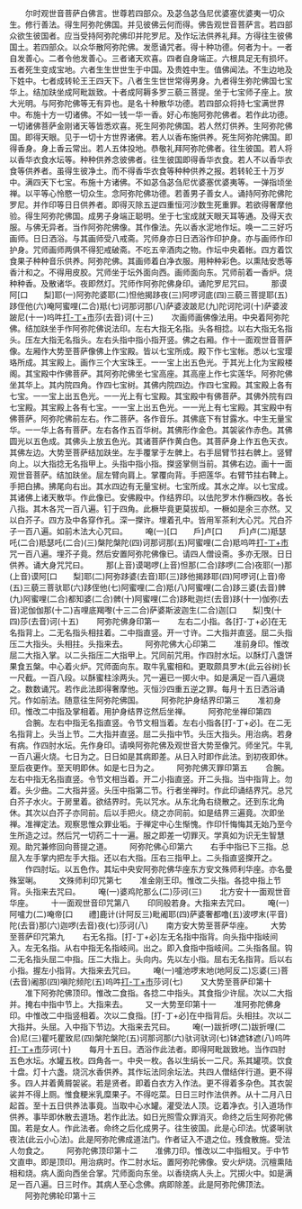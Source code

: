 <!-- { "loadSidebar": true } -->
　　尔时观世音菩萨白佛言。世尊若四部众。及苾刍苾刍尼优婆塞优婆夷一切众生。修行善法。得生阿弥陀佛国。并见彼佛云何而得。佛告观世音菩萨言。若四部众欲生彼国者。应当受持阿弥陀佛印并陀罗尼。及作坛法供养礼拜。方得往生彼佛国土。若四部众。以众华散阿弥陀佛。发愿诵咒者。得十种功德。何者为十。一者自发善心。二者令他发善心。三者诸天欢喜。四者自身端正。六根具足无有损坏。五者死生变成宝地。六者生生世世生于中国。及贵姓中生。值佛闻法。不生边地及下姓中。七者成转轮王王四天下。八者生生世世常得男身。九者得生弥陀佛国七宝华上。结加趺坐成阿毗跋致。十者成阿耨多罗三藐三菩提。坐于七宝师子座上。放大光明。与阿弥陀佛等无有异也。是名十种散华功德。若四部众将持七宝满世界中。布施十方一切诸佛。不如一钱一华一香。好心布施阿弥陀佛者。若作此功德。一切诸佛菩萨金刚诸天等皆悉欢喜。死生阿弥陀佛国。若人然灯供养。生阿弥陀佛国。即得天眼。见于一切十方世界诸佛。若人以香布施供养。死生阿弥陀佛国。即得香身。身上香云常出。若人五体投地。恭敬礼拜阿弥陀佛者。往生彼国。若人将以香华衣食水坛等。种种供养念彼佛者。往生彼国即得香华衣食。若人不以香华衣食等供养者。虽得生彼净土。而不得香华衣食等种种供养之报。若转轮王十万岁中。满四天下七宝。布施十方诸佛。不如苾刍苾刍尼优婆塞优婆夷等。一弹指顷坐禅。以平等心怜愍一切众生。念阿弥陀佛功德。若善男子善女人。诵持阿弥陀佛陀罗尼。并作印等日日供养者。即得灭除五逆四重恒河沙数生死重罪。若欲得奢摩他验。得生阿弥陀佛国。成男子身端正聪明。坐于七宝成就天眼天耳等通。及得天衣服。与佛无异者。当作阿弥陀佛像。其作像法。先以香水泥地作坛。唤一二三好巧画师。日日洒浴。与其画师受八戒斋。咒师身亦日日洒浴作印护身。亦与画师作印护身。咒师画师两俱不得犯戒破斋。不吃五辛酒肉之物。作坛中央着帐。四方着饮食果子种种音乐供养。阿弥陀佛。其画师着白净衣服。用种种彩色。以熏陆安悉等香汁和之。不得用皮胶。咒师坐于坛外面向西。画师面向东。咒师前着一香炉。烧种种香。及散诸华。夜即然灯。咒师作阿弥陀佛身印。诵陀罗尼咒曰。
　　那谟阿[口　　梨]耶(一)阿弥陀婆耶(二)怛他揭跢夜(三)阿啰诃底(四)三藐三菩提耶(五)跢侄他(六)唵阿蜜哩(二合)羝(七)诃那诃那(八)萨婆波跛尼(九)陀诃陀诃(十)萨婆波跛尼(十一)呜吽[打-丁+巿](十二)莎(去音)诃(十三)
　　次画师画佛像法用。中央着阿弥陀佛。结加趺坐手作阿弥陀佛说法印。左右大指无名指。头各相捻。以右大指无名指头。压左大指无名指头。左右头指中指小指开竖。佛之右厢。作十一面观世音菩萨像。左厢作大势至菩萨像佛上作宝殿。皆以七宝所成。殿下作七宝帐。悉以七宝璎珞所成。其宝殿上。画作三个大宝珠王。一一宝上出五色光。于其光上化为宝殿楼阁。其宝殿中作佛菩萨。其阿弥陀佛坐七宝高座。其高座上作七实莲华。阿弥陀佛坐其华上。其内院四角。作四七宝树。其佛内院四边。作四七宝殿。其宝殿上各有七宝。一一宝上出五色光。一一光上有七宝殿。其宝殿中有佛菩萨。其佛外院有四七宝殿。其宝殿上各有七宝。一一宝上出五色光。一一光上有七宝殿。其宝殿中有佛菩萨。阿弥陀佛前左右。作二菩萨。各作音乐。其佛底下有甘露水。中生无量宝华。一一华上各有菩萨。左右各作五百华树。其佛形作金色。其袈裟作赤色。其佛圆光以五色成。其佛头上放五色光。其诸菩萨作黄白色。其菩萨身上作五色天衣。其佛左边。大势至菩萨结加趺坐。左手覆掌于左髀上。右手屈臂节拄右髀上。竖臂向上。以大指捻无名指甲上。头指中指小指。搩竖掌侧当前。其佛右边。画十一面观世音菩萨。结加趺坐。屈左臂向肩上。掌覆向背。手把莲华。右臂节拄右鞞上。手把白拂。拂尾向右出。其水四边有无量宝树。七宝所成。其水之岸。以七宝成。其诸佛上诸天散华。作此像已。安佛殿中。作结界印。以佉陀罗木作橛四枚。各长八指。其木各咒一百八遍。钉于四角。此橛毕竟更莫拔却。一橛如是余三亦然。又以白芥子。四方及中各穿作孔。深一搩许。埋着孔中。皆用军茶利大心咒。咒白芥子一百八遍。如前木法大心咒曰。
　　唵(一)[口　　戶]卢[口　　戶]卢(二)羝瑟吒(二合)羝瑟吒(二合)(三)槃陀槃陀(四)诃那诃那(五)阿蜜哩(二合)羝呜吽[打-丁+巿](六)
　　咒一百八遍。埋芥子竟。然后安置阿弥陀佛像已。请四人僧设斋。多亦无限。日日供养。诵大身咒咒曰。
　　那(上音)谟喝啰(上音)怛那(二合)跢啰(二合)夜耶(一)那(上音)谟阿[口　　梨]耶(二)阿弥跢婆(去音)耶(三)跢他揭跢耶(四)阿啰诃(上音)帝(五)三藐三菩驮耶(六)跢侄他(七)阿蜜哩(二合)羝(八)阿蜜哩(二合)跢三婆(去音)髀(九)阿蜜哩(二合)都知婆(二合)髀(十)阿蜜哩(二合)跢毗迦烂(去音)跢(十一)伽弥(去音)泥伽伽那(十二)吉哩底羯嚟(十三二合)萨婆斯波迦生(二合)迦[口　　梨]曳(十四)莎(去音)诃(十五)
　　阿弥陀佛身印第一
　　左右二小指。各[打-丁+必]在无名指背上。二无名指头相拄着。二中指直竖。开一寸许。二大指并直竖。屈二头指压二大指头。头相拄。头指来去。
　　阿弥陀佛大心印第二
　　准前身印。惟改屈二大指入掌。以二头指压二大指甲上。咒同前咒用。作四肘水坛。以酥灯八盏饼果食五槃。中心着火炉。咒师面向东。取牛乳蜜相和。更取颇具罗木(此云谷树)长一尺截。一百八段。以酥蜜柱涂两头。咒一遍已一掷火中。如是满足一百八遍烧之。数数诵咒。若作此法即得奢摩他。灭恒沙四重五逆之罪。每月十五日洒浴诵咒。作如前法。随意往生阿弥陀佛国。
　　阿弥陀护身结界印第三
　　准初身印。惟改二中指及掌相着。用护身结界讫然后坐禅。
　　阿弥陀坐禅印第四
　　合腕。左右中指无名指直竖。令节文相当着。左右小指各[打-丁+必]。在二无名指背上。头当上节。二大指并直竖。屈二头指中节。头压大指头。用治病。若身有病。作四肘水坛。先作身印。请唤阿弥陀佛及观世音大势至像咒。师坐咒。牛乳一百八遍火烧。七日为之。日日如是其病即差。从日入时即作此法。到初夜即休。至后夜更作。至天明即休。如是七日为之。
　　阿弥陀佛灭罪印第五
　　合腕。左右中指无名指直竖。令节文相当着。开二小指直竖。开二头指。当中指背上。勿着。头少曲。二大指并竖。头压中指第二节。行者坐禅时。作此印诵结界咒。总咒白芥子水火。于房里着。欲结界时。先以咒水。从东北角右绕散之。还到东北角休。其次以白芥子亦同前。后以手把火。绕之亦同前。如是结界三遍竟。次即坐禅。准禅定法。观察思惟众罪业垢。于禅定中心生惭愧。作印忏悔悔其无始乃至今生所造之过。然后咒一切药二十一遍。服之即差一切罪灭。学真如为识无生智慧观。助咒兼修回向菩提之道。
　　阿弥陀佛心印第六
　　右手中指已下三指。总屈入左手掌内把左手大指。还以右大指。压右三指甲上。二头指直竖搩开之。
　　作四肘坛。以五色作。其坛中央安阿弥陀佛华座东方安文殊师利华座。亦名曼殊室唎。
　　文殊师利印咒第七
　　准金刚王印。惟改二头指。各捻中指上节背。头指来去咒曰。
　　唵(一)婆鸡陀那么(二)莎诃(三)
　　北方安十一面观世音华座。
　　十一面观世音印咒第八
　　印同般若身。大指来去咒曰。
　　唵(一)阿嚧力(二)唵帝[口　　禮]鹿计(计阿反三)毗阇耶(四)萨婆奢都噜(五)波啰末(平音)陀(去音)那(六)迦啰(去音)夜(七)莎诃(八)
　　南方安大势至菩萨华座。
　　大势至菩萨印咒第九
　　右无名指。[打-丁+必]左无名指中指背。向头指中指岐间入。左无名指。从右中指无名指岐间。出之。即入食指中指岐间。二头指各屈。钩二无名指头屈二中指。压二大指上。头向内。先以左小指。屈右无名指背。后以右小指。握左小指背。大指来去咒曰。
　　唵(一)嚧池啰末地(地阿反二)忘婆(三)菩(去音)阇那(四)嗔陀频陀(五)呜吽[打-丁+巿](六)莎诃(七)
　　又大势至菩萨印第十
　　准下阿弥陀佛顶印。惟改二食指。各捻二中指头。其食指少许屈。次以二大指并。掩右中指中节上。大指来去。
　　又一大势至印第十一
　　准阿弥陀佛身印。中惟改二中指竖相着。次以二食指。[打-丁+必]在中指背后。头相拄。次以二大指并。头屈。入中指下节边。大指来去咒曰。
　　唵(一)跋折啰(二)跋折哩(二合)尼(三)瞿吒瞿致尼(四)槃陀槃陀(五)诃那诃那(六)驮诃驮诃(七)钵遮钵遮(八)呜吽[打-丁+巿](九)莎诃(十)
　　每月十五日。洒浴作此法者。即得阿毗跋致地。当作四肘五色水坛。水罐五枚。四角各一。中央一枚。各以生绢长一二尺。系其罐项。饮食十盘。灯十六盏。烧沉水香供养。其作坛法同余坛法。共四人僧结伴行道。更不得多。四人并着黄屑袈裟。若是贤者。即着白衣方入作法。更不得着多杂色。其衣袈裟并不得上厕。惟食粳米乳糜果子。不得吃菜。日日三时作法供养。从十二月八日起首。至十五日供养法事竟。当取中心水罐。灌受法人顶。讫着净衣。引入道场作供养。事毕即休散去道场。若作此法。如日光照雪众罪消灭。命终之后生阿弥陀佛国。若是女人。作此法者。命终之后化成男子。往生彼国。此是心印法。忧婆唎驮夜法(此云小心法)。此是阿弥陀佛成道法门。作者证入不退之位。残食散施。受法人勿食之。
　　阿弥陀佛顶印第十二
　　准佛刀印。惟改以二中指相叉。于中节文直申。即是顶印。用治病时。作二肘水坛。置阿弥陀佛像。安火炉烧。沉檀熏陆相和烧。病人面向西坐合掌。咒师面向东坐。以香绕病人头上。咒掷火中。如是满足一百八遍。日三时作。其病人至心念佛。病即除差。此是阿弥陀佛顶法。
　　阿弥陀佛轮印第十三
